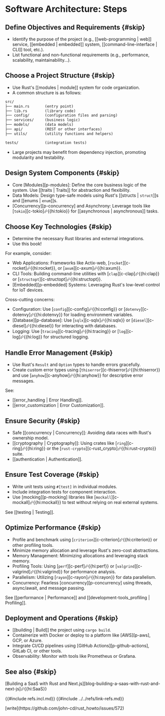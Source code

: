 # Software Architecture: Steps

## Define Objectives and Requirements {#skip}

- Identify the purpose of the project (e.g., [[web-programming | web]]  service, [[embedded | embedded]] system, [[command-line-interface | CLI]] tool, etc.).
- List functional and non-functional requirements (e.g., performance, scalability, maintainability...).

## Choose a Project Structure {#skip}

- Use Rust's [[modules | module]] system for code organization.
- A common structure is as follows:

```txt
src/
├── main.rs       (entry point)
├── lib.rs        (library code)
├── config/       (configuration files and parsing)
├── services/     (business logic)
├── models/       (data models)
├── api/          (REST or other interfaces)
├── utils/        (utility functions and helpers)

tests/            (integration tests)
```

- Large projects may benefit from dependency injection, promoting modularity and testability.

## Design System Components {#skip}

- Core [Modules][p-modules]: Define the core business logic of the system. Use [[traits | Traits]] for abstraction and flexibility.
- Data Models: Design type-safe models using Rust's [[structs | `struct`]]s and [[enums | `enum`]]s.
- [Concurrency][p-concurrency] and Asynchrony: Leverage tools like [`tokio`][c-tokio]⮳{{hi:tokio}} for [[asynchronous | asynchronous]] tasks.

## Choose Key Technologies {#skip}

- Determine the necessary Rust libraries and external integrations.
- Use this book!

For example, consider:

- Web Applications: Frameworks like Actix-web, [`rocket`][c-rocket]⮳{{hi:rocket}}, or [`axum`][c-axum]⮳{{hi:axum}}.
- CLI Tools: Building command-line utilities with [`clap`][c-clap]⮳{{hi:clap}} or [`structopt`][c-structopt]⮳{{hi:structopt}}.
- [Embedded][p-embedded] Systems: Leveraging Rust's low-level control for IoT devices.

Cross-cutting concerns:

- Configuration: Use [`config`][c-config]⮳{{hi:config}} or [`dotenvy`][c-dotenvy]⮳{{hi:dotenvy}} for loading environment variables.
- [Database][p-database]: Use [`sqlx`][c-sqlx]⮳{{hi:sqlx}} or [`diesel`][c-diesel]⮳{{hi:diesel}} for interacting with databases.
- Logging: Use [`tracing`][c-tracing]⮳{{hi:tracing}} or [`log`][c-log]⮳{{hi:log}} for structured logging.

## Handle Error Management {#skip}

- Use Rust's `Result` and `Option` types to handle errors gracefully.
- Create custom error types using [`thiserror`][c-thiserror]⮳{{hi:thiserror}} and use [`anyhow`][c-anyhow]⮳{{hi:anyhow}} for descriptive error messages.

See:

- [[error_handling | Error Handling]].
- [[error_customization | Error Customization]].

## Ensure Security {#skip}

- Safe [[concurrency | Concurrency]]: Avoiding data races with Rust's ownership model.
- [[cryptography | Cryptography]]: Using crates like [`ring`][c-ring]⮳{{hi:ring}} or the [`rust-crypto`][c-rust_crypto]⮳{{hi:rust-crypto}} suite.
- [[authentication | Authentication]].

## Ensure Test Coverage {#skip}

- Write unit tests using `#[test]` in individual modules.
- Include integration tests for component interaction.
- Use [mocking][p-mocking] libraries like [`mockall`][c-mockall]⮳{{hi:mockall}} to test without relying on real external systems.

See [[testing | Testing]].

## Optimize Performance {#skip}

- Profile and benchmark using [`criterion`][c-criterion]⮳{{hi:criterion}} or other profiling tools.
- Minimize memory allocation and leverage Rust's zero-cost abstractions.
- Memory Management: Minimizing allocations and leveraging stack memory.
- Profiling Tools: Using [`perf`][c-perf]⮳{{hi:perf}} or [`valgrind`][c-valgrind]⮳{{hi:valgrind}} for performance analysis.
- Parallelism: Utilizing [`rayon`][c-rayon]⮳{{hi:rayon}} for data parallelism.
- Concurrency: Fearless [concurrency][p-concurrency] using threads, async/await, and message passing.

See [[performance | Performance]] and [[development-tools_profiling | Profiling]].

## Deployment and Operations {#skip}

- [[building | Build]]  the project using `cargo build`.
- Containerize with Docker or deploy to a platform like [AWS][p-aws], GCP, or Azure.
- Integrate CI/CD pipelines using [GitHub Actions][p-github-actions], GitLab CI, or other tools.
- Observability: Monitor with tools like Prometheus or Grafana.

## See also {#skip}

[Building a SaaS with Rust and Next.js][blog-building-a-saas-with-rust-and-next-js]⮳{{hi:SaaS}}

{{#include refs.incl.md}}
{{#include ../../refs/link-refs.md}}

<div class="hidden">
[write](https://github.com/john-cd/rust_howto/issues/572)
</div>
